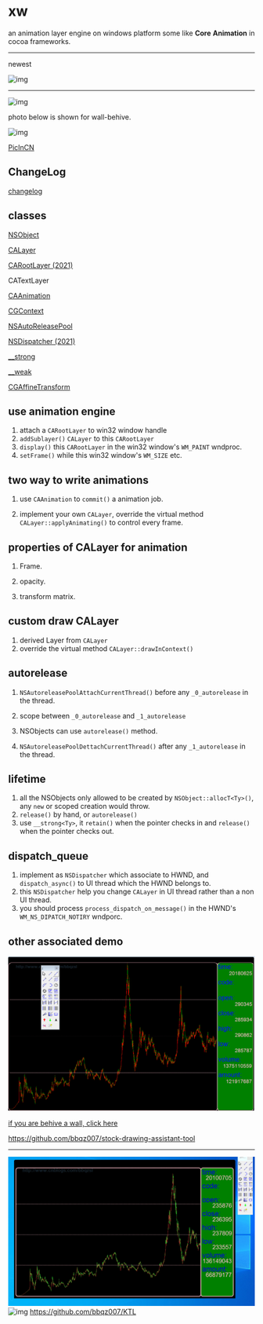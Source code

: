 # xw
an
animation
layer
engine
on
windows
platform
some
like
**Core**
**Animation**
in
cocoa
frameworks.

-----------------------------------------------

newest

![img](https://github.com/bbqz007/KTL/blob/master/resources/GIF_KTL_LOGO.gif)

-----------------------------------------------

![img](https://github.com/bbqz007/xw/blob/master/demo/XWQ.demo.gif)

photo below is shown for wall-behive.

![img](https://img2020.cnblogs.com/blog/665551/202012/665551-20201230053200353-279860334.gif)

[PicInCN](https://img2020.cnblogs.com/blog/665551/202012/665551-20201230053200353-279860334.gif)
## ChangeLog
[changelog](doc/changelog.md)
## classes
[NSObject](doc/NSObject.md)

[CALayer](doc/CALayer.md)

[CARootLayer (2021)](doc/CARootLayer.md)

CATextLayer

[CAAnimation](doc/CAAnimation.md)

[CGContext](doc/CGContext.md)

[NSAutoReleasePool](doc/NSAutoReleasePool.md)

[NSDispatcher (2021)](doc/NSDispatcher.md)

[\_\_strong](doc/__strong.md)

[\_\_weak](doc/__weak.md)

[CGAffineTransform](doc/CGAffineTransform.md)

## use animation engine
1. attach a `CARootLayer` to win32 window handle
2. `addSublayer()` `CALayer` to this `CARootLayer`
3. `display()` this `CARootLayer` in the win32 window's `WM_PAINT` wndproc.
4. `setFrame()` while this win32 window's `WM_SIZE` etc.

## two way to write animations
1. use `CAAnimation` to `commit()` a animation job.

2. implement your own `CALayer`, override the virtual method `CALayer::applyAnimating()` to control every frame.

## properties of CALayer for animation
1. Frame.

2. opacity.

3. transform matrix.

## custom draw CALayer
1. derived Layer from `CALayer`
2. override the virtual method `CALayer::drawInContext()`

## autorelease
1. `NSAutoreleasePoolAttachCurrentThread()` before any `_0_autorelease` in the thread.
2. scope between `_0_autorelease` and `_1_autorelease`

3. NSObjects can use `autorelease()` method.
4. `NSAutoreleasePoolDettachCurrentThread()` after any `_1_autorelease` in the thread.
## lifetime
1. all the NSObjects only allowed to be created by `NSObject::allocT<Ty>()`, any `new` or scoped creation would throw.
2. `release()` by hand, or `autorelease()`
3. use `__strong<Ty>`, it `retain()` when the pointer checks in and `release()` when the pointer checks out.
## dispatch_queue
1. implement as `NSDispatcher` which associate to HWND, and `dispatch_async()` to UI thread which the HWND belongs to.
2. this `NSDispatcher` help you change `CALayer` in UI thread rather than a non UI thread.
3. you should process `process_dispatch_on_message()` in the HWND's `WM_NS_DIPATCH_NOTIRY` wndporc.
## other associated demo
![img](https://github.com/bbqz007/stock-drawing-assistant-tool/blob/master/res/demo1.gif)

[if you are behive a wall, click here](https://www.cnblogs.com/bbqzsl/p/13285949.html)

https://github.com/bbqz007/stock-drawing-assistant-tool

--------------------------------------------------------

![img](https://github.com/bbqz007/KTL/blob/master/resources/GIF_KTL_Load.gif)
![img](https://github.com/bbqz007/KTL/blob/master/resources/GIF_KTL_LOGO.gif)
https://github.com/bbqz007/KTL
